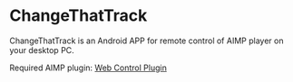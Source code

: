 # ChangeThatTrack

ChangeThatTrack is an Android APP for remote control of AIMP player on your desktop PC.

Required AIMP plugin: [Web Control Plugin](http://www.aimp.ru/?do=catalog&rec_id=265)
